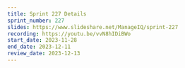 ```yaml
---
title: Sprint 227 Details
sprint_number: 227
slides: https://www.slideshare.net/ManageIQ/sprint-227
recording: https://youtu.be/vvN8hIDiBWo
start_date: 2023-11-28
end_date: 2023-12-11
review_date: 2023-12-13
---
```

